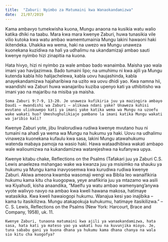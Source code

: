 ```yaml
---
title:  "Zaburi: Nyimbo za Matumaini kwa Wanaokandamizwa"
date:  21/07/2019
---
```


Kama ambavyo tumekwisha kuona, Mungu anaona na kusikia watu walio katika dhiki na taabu. Mara kwa mara kwenye Zaburi, huwa tunasikia vile vilio kutoka kwa watu ambao wamemtumainia Mungu lakini hawaoni haki ikitendeka. Uhakika wa wema, haki na uwezo wa Mungu unaweza kuonekana kuzidiwa na hali ya udhalimu na ukandamizaji ambao sauti kwenye nyimbo hizi zinapitia na kuona.

Hata hivyo, hizi ni nyimbo za wale ambao bado wanaimba. Maisha yao wala imani yao havijazimwa. Bado tumaini lipo; na umuhimu ni kwa ajili ya Mungu kutenda kabla hilo halijachelewa, kabla uovu haujashinda, kabla anayekandamizwa hajaharibiwa na uzito wa uovu dhidi yao. Kwa namna hii, waandishi wa Zaburi huwa wanajaribu kuziba upenyo kati ya uthibitisho wa imani yao na majaribu na misiba ya maisha.

`Soma Zaburi 9:7-9, 13-20. Je unaweza kufikiria juu ya mazingira ambayo Daudi – mwandishi wa Zaburi – alikuwa ndani yake? Unaweza kuhisi mvutano uliokuwepo kati ya imani yake katika wema wa Mungu na uzoefu wake wakati huo? Umeshughulikiaje pambano la imani katika Mungu wakati wa jaribio kali?`

Kwenye Zaburi yote, jibu linalorudiwa rudiwa kwenye mvutano huu ni tumaini na ahadi ya wema wa Mungu na hukumu ya haki. Uovu na udhalimu vinaweza kuonekana kufaulu kwa sasa, lakini Mungu atawahukumu watenda mabaya pamoja na wasio haki. Hawa wataadhibiwa wakati ambapo wale walioumizwa na kukandamizwa watarejeshwa na kufanywa upya.

Kwenye kitabu chake, Reflections on the Psalms (Tafakari juu ya Zaburi C.S. Lewis anaelezea mshangao wake wa kwanza juu ya msisimko na shauku ya hukumu ya Mungu kama inavyosemwa kwa kurudiwa rudiwa kwenye Zaburi. Akiwa ameona kwamba wasomaji wengi wa Biblia leo wanaifikiria hukumu kama kitu cha kuogopwa, yeye anafikiria juu ya mtazamo wa asili wa Kiyahudi, kisha anaandika, “Maelfu ya watu ambao wamenyang’anywa vyote walivyo navyo na ambao kwa kweli hawana makosa, hatimaye watasikika. Kwa kweli hawaiogopi hukumu. Wanajua kesi yao inajibika – kama tu itasikilizwa. Mungu atakapokuja kuhukumu, hatimaye itasikilizwa.” – C. S. Lewis, Reflections on the Psalms (New York: Harcourt, Brace and Company, 1958), uk. 11.

`Kwenye Zaburi, tunaona matumaini kwa ajili ya wanaokandamizwa, hata sasa, hata kati ya mateso yao ya wakati huu na kuvunjika mioyo. Je, tuna sababu gani ya kuona dhana ya hukumu kama dhana chanya na wala sio kitu cha kuogofya?`